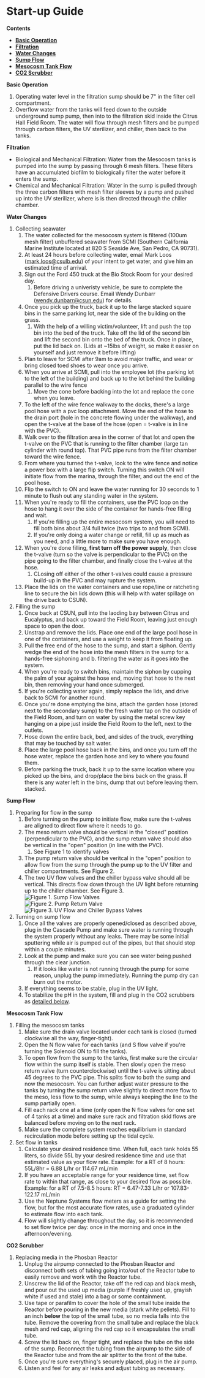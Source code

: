 # Start-up Guide

**Contents**  
- [**Basic Operation**](#Basic_Operation)  
- [**Filtration**](#Filtration)  
- [**Water Changes**](#Water_Changes)  
- [**Sump Flow**](#Sump_Flow)  
- [**Mesocosm Tank Flow**](#Meso_Flow)  
- [**CO2 Scrubber**](#CO2_Scrubber)  

<a name="Basic_Operation"></a> **Basic Operation**

1. Operating water level in the filtration sump should be 7" in the filter cell compartment.
1. Overflow water from the tanks will feed down to the outside underground sump pump, then into to the filtration skid inside the Citrus Hall Field Room.  The water will flow through mesh filters and be pumped through carbon filters, the UV sterilizer, and chiller, then back to the tanks.

<a name="Filtration"></a> **Filtration**

* Biological and Mechanical Filtration: Water from the Mesocosm tanks is pumped into the sump by passing through 6 mesh filters.  These filters have an accumulated biofilm to biologically filter the water before it enters the sump.
* Chemical and Mechanical Filtration: Water in the sump is pulled through the three carbon filters with mesh filter sleeves by a pump and pushed up into the UV sterilizer, where is is then directed through the chiller chamber.


<a name="Water_Changes"></a> **Water Changes**

1. Collecting seawater
    1. The water collected for the mesocosm system is filtered (100um mesh filter) unbuffered seawater from SCMI (Southern California Marine Institute located at 820 S Seaside Ave, San Pedro, CA 90731).
    1. At least 24 hours before collecting water, email Mark Loos (mark.loos@csulb.edu) of your intent to get water, and give him an estimated time of arrival.
    1. Sign out the Ford 450 truck at the Bio Stock Room for your desired day.
        1. Before driving a univeristy vehicle, be sure to complete the Defensive Drivers course.  Email Wendy Dunbarr (wendy.dunbarr@csun.edu) for details.
    1. Once you pick up the truck, back it up to the large stacked square bins in the same parking lot, near the side of the building on the grass.
        1. With the help of a willing victim/volunteer, lift and push the top bin into the bed of the truck.  Take off the lid of the second bin and lift the second bin onto the bed of the truck. Once in place, put the lid back on.  (Lids at ~15lbs of weight, so make it easier on yourself and just remove it before lifting)
    1. Plan to leave for SCMI after 9am to avoid major traffic, and wear or bring closed toed shoes to wear once you arrive.
    1. When you arrive at SCMI, pull into the employee lot (the parking lot to the left of the building) and back up to the lot behind the building parallel to the wire fence
        1. Move the cone before backing into the lot and replace the cone when you leave.
    1. To the left of the wire fence walkway to the docks, there's a large pool hose with a pvc loop attachment.  Move the end of the hose to the drain port (hole in the concrete flowing under the walkway), and open the t-valve at the base of the hose (open = t-valve is in line with the PVC).
    1. Walk over to the filtration area in the corner of that lot and open the t-valve on the PVC that is running to the filter chamber (large tan cylinder with round top).  That PVC pipe runs from the filter chamber toward the wire fence.
    1. From where you turned the t-valve, look to the wire fence and notice a power box with a large flip switch.  Turning this switch ON will initiate flow from the marina, through the filter, and out the end of the pool hose.
    1. Flip the switch to ON and leave the water running for 30 seconds to 1 minute to flush out any standing water in the system.
    1. When you're ready to fill the containers, use the PVC loop on the hose to hang it over the side of the container for hands-free filling and wait.
        1. If you're filling up the entire mesocosm system, you will need to fill both bins about 3/4 full twice (two trips to and from SCMI).
        1. If you're only doing a water change or refill, fill up as much as you need, and a little more to make sure you have enough.
    1. When you're done filling, **first turn off the power supply**, then close the t-valve (turn so the valve is perpendicular to the PVC) on the pipe going to the filter chamber, and finally close the t-valve at the hose.
        1. CLosing off either of the other t-valves could cause a pressure build-up in the PVC and may rupture the system.
    1. Place the lids on the water containers and use rope/line or ratcheting line to secure the bin lids down (this will help with water spillage on the drive back to CSUN).
1. Filling the sump
    1. Once back at CSUN, pull into the laoding bay between Citrus and Eucalyptus, and back up toward the Field Room, leaving just enough space to open the door.
    1. Unstrap and remove the lids.  Place one end of the large pool hose in one of the containers, and use a weight to keep it from floating up.
    1. Pull the free end of the hose to the sump, and start a siphon.  Gently wedge the end of the hose into the mesh filters in the sump for a. hands-free siphoning and b. filtering the water as it goes into the system.
    1. When you're ready to switch bins, maintain the siphon by cupping the palm of your against the hose end, moving that hose to the next bin, then removing your hand once submerged.
    1. If you're collecting water again, simply replace the lids, and drive back to SCMI for another round.
    1. Once you're done emptying the bins, attach the garden hose (stored next to the secondary sump) to the fresh water tap on the outside of the Field Room, and turn on water by using the metal screw key hanging on a pipe just inside the Field Room to the left, next to the outlets.
    1. Hose down the entire back, bed, and sides of the truck, everything that may be touched by salt water.
    1. Place the large pool hose back in the bins, and once you turn off the hose water, replace the garden hose and key to where you found them.
    1. Before parking the truck, back it up to the same location where you picked up the bins, and drop/place the bins back on the grass.  If there is any water left in the bins, dump that out before leaving them. stacked.

<a name="Sump_Flow"></a> **Sump Flow**

1. Preparing for flow in the sump
    1. Before turning on the pump to initiate flow, make sure the t-valves are aligned to direct flow where it needs to go.
    1. The meso return valve should be vertical in the "closed" position (perpendicular to the PVC), and the sump return valve should also be vertical in the "open" position (in line with the PVC).
        1. See Figure 1 to identify valves
    1. The pump return valve should be veritcal in the "open" position to allow flow from the sump through the pump up to the UV filter and chiller compartments.  See Figure 2.
    1. The two UV flow valves and the chiller bypass valve should all be vertical.  This directs flow down through the UV light before returning up to the chiller chamber.  See Figure 3.  
    ![Figure 1. Sump Flow Valves](images/Sump_Flow_Valves.png)  
    ![Figure 2. Pump Return Valve](images/Pump_Valve.png)  
    ![Figure 3. UV Flow and Chiller Bypass Valves](images/UV_Valves.png)  
1. Turning on sump flow
    1. Once all the valves are properly opened/closed as described above, plug in the Cascade Pump and make sure water is running through the system properly without any leaks.  There may be some initial sputtering while air is pumped out of the pipes, but that should stop within a couple minutes.
    1. Look at the pump and make sure you can see water being pushed through the clear junction.
        1. If it looks like water is not running through the pump for some reason, unplug the pump immediately.  Running the pump dry can burn out the motor.
    1. If everything seems to be stable, plug in the UV light.
    1. To stabilize the pH in the system, fill and plug in the CO2 scrubbers as [detailed below](#CO2_Scrubber).


<a name="Meso_Flow"></a> **Mesocosm Tank Flow**

1. Filling the mesocosm tanks 
    1. Make sure the drain valve located under each tank is closed (turned clockwise all the way, finger-tight).
    1. Open the N flow valve for each tanks (and S flow valve if you're turning the Solenoid ON to fill the tanks).
    1. To open flow from the sump to the tanks, first make sure the circular flow within the sump itself is stable.  Then slowly open the meso return valve (turn counterclockwise) until the t-valve is sitting about 45 degrees to the PVC pipe.  This splits flow to both the sump and now the mesocosm.  You can further adjust water pressure to the tanks by turning the sump return valve slightly to direct more flow to the meso, less flow to the sump, while always keeping the line to the sump partially open.
    1. Fill each rack one at a time (only open the N flow valves for one set of 4 tanks at a time) and make sure rack and filtration skid flows are balanced before moving on to the next rack.
    1. Make sure the complete system reaches equilibrium in standard recirculation mode before setting up the tidal cycle.
1. Set flow in tanks
    1. Calculate your desired residence time.  When full, each tank holds 55 liters, so divide 55L by your desired residence time and use that estimated value as your flow rate.  Example: for a RT of 8 hours: 55L/8hr = 6.88 L/hr or 114.67 mL/min
    1. If you have an acceptable range for your residence time, set flow rate to within that range, as close to your desired flow as possible.  Example: for a RT of 7.5-8.5 hours: RT = 6.47-7.33 L/hr or 107.83-122.17 mL/min
    1. Use the Neptune Systems flow meters as a guide for setting the flow, but for the most accurate flow rates, use a graduated cylinder to estimate flow into each tank.
    1. Flow will slightly change throughout the day, so it is recommended to set flow twice per day: once in the morning and once in the afternoon/evening.


<a name="CO2_Scrubber"></a> **CO2 Scrubber**

1. Replacing media in the Phosban Reactor
    1. Unplug the airpump connected to the Phosban Reactor and disconnect both sets of tubing going into/out of the Reactor tube to easily remove and work wtih the Reactor tube.
    1. Unscrew the lid of the Reactor, take off the red cap and black mesh, and pour out the used up media (purple if freshly used up, grayish white if used and stale) into a bag or some containment.
    1. Use tape or parafilm to cover the hole of the small tube inside the Reactor before pouring in the new media (stark white pellets).  Fill to an inch **below** the top of the small tube, so no media falls into the tube.  Remove the covering from the small tube and replace the black mesh and red cap, aligning the red cap so it encapsulates the small tube.
    1. Screw the lid back on, finger tight, and replace the tube on the side of the sump.  Reconnect the tubing from the airpump to the side of the Reactor tube and from the air splitter to the front of the tube.
    1. Once you're sure everything's securely placed, plug in the air pump.
    1. Listen and feel for any air leaks and adjust tubing as necessary.